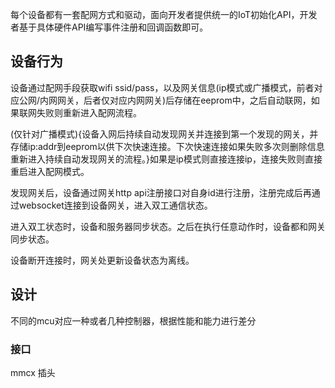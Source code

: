每个设备都有一套配网方式和驱动，面向开发者提供统一的IoT初始化API，开发者基于具体硬件API编写事件注册和回调函数即可。

## 设备行为

设备通过配网手段获取wifi ssid/pass，以及网关信息(ip模式或广播模式，前者对应公网/内网网关，后者仅对应内网网关)后存储在eeprom中，之后自动联网，如果联网失败则重新进入配网流程。

(仅针对广播模式){设备入网后持续自动发现网关并连接到第一个发现的网关，并存储ip:addr到eeprom以供下次快速连接。下次快速连接如果失败多次则删除信息重新进入持续自动发现网关的流程。}如果是ip模式则直接连接ip，连接失败则直接重启进入配网模式。

发现网关后，设备通过网关http api注册接口对自身id进行注册，注册完成后再通过websocket连接到设备网关，进入双工通信状态。

进入双工状态时，设备和服务器同步状态。之后在执行任意动作时，设备都和网关同步状态。

设备断开连接时，网关处更新设备状态为离线。

## 设计

不同的mcu对应一种或者几种控制器，根据性能和能力进行差分

### 接口

mmcx 插头